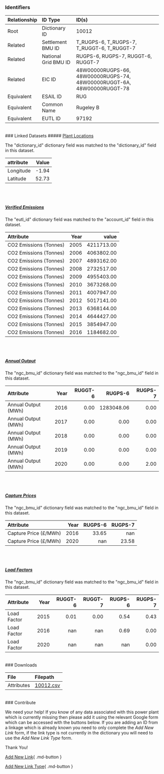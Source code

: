 ### Identifiers

| Relationship   | ID Type              | ID(s)                                                                  |
|:---------------|:---------------------|:-----------------------------------------------------------------------|
| Root           | Dictionary ID        | 10012                                                                  |
| Related        | Settlement BMU ID    | T_RUGPS-6, T_RUGPS-7, T_RUGGT-6, T_RUGGT-7                             |
| Related        | National Grid BMU ID | RUGPS-6, RUGPS-7, RUGGT-6, RUGGT-7                                     |
| Related        | EIC ID               | 48W00000RUGPS-66, 48W00000RUGPS-74, 48W00000RUGGT-6A, 48W00000RUGGT-78 |
| Equivalent     | ESAIL ID             | RUG                                                                    |
| Equivalent     | Common Name          | Rugeley B                                                              |
| Equivalent     | EUTL ID              | 97192                                                                  |

<br>
### Linked Datasets
##### <a href="https://osuked.github.io/Power-Station-Dictionary/datasets/plant-locations">Plant Locations</a>



The "dictionary_id" dictionary field was matched to the "dictionary_id" field in this dataset.

| attribute   |   Value |
|:------------|--------:|
| Longitude   |   -1.94 |
| Latitude    |   52.73 |

<br><br>
##### <a href="https://osuked.github.io/Power-Station-Dictionary/datasets/verified-emissions">Verified Emissions</a>



The "eutl_id" dictionary field was matched to the "account_id" field in this dataset.

| Attribute              |   Year |      value |
|:-----------------------|-------:|-----------:|
| CO2 Emissions (Tonnes) |   2005 | 4211713.00 |
| CO2 Emissions (Tonnes) |   2006 | 4063802.00 |
| CO2 Emissions (Tonnes) |   2007 | 4893162.00 |
| CO2 Emissions (Tonnes) |   2008 | 2732517.00 |
| CO2 Emissions (Tonnes) |   2009 | 4955403.00 |
| CO2 Emissions (Tonnes) |   2010 | 3673268.00 |
| CO2 Emissions (Tonnes) |   2011 | 4007947.00 |
| CO2 Emissions (Tonnes) |   2012 | 5017141.00 |
| CO2 Emissions (Tonnes) |   2013 | 6368144.00 |
| CO2 Emissions (Tonnes) |   2014 | 4644427.00 |
| CO2 Emissions (Tonnes) |   2015 | 3854947.00 |
| CO2 Emissions (Tonnes) |   2016 | 1184682.00 |

<br><br>
##### <a href="https://osuked.github.io/Power-Station-Dictionary/datasets/annual-output">Annual Output</a>



The "ngc_bmu_id" dictionary field was matched to the "ngc_bmu_id" field in this dataset.

| Attribute           |   Year |   RUGGT-6 |    RUGPS-6 |   RUGPS-7 |
|:--------------------|-------:|----------:|-----------:|----------:|
| Annual Output (MWh) |   2016 |      0.00 | 1283048.06 |      0.00 |
| Annual Output (MWh) |   2017 |      0.00 |       0.00 |      0.00 |
| Annual Output (MWh) |   2018 |      0.00 |       0.00 |      0.00 |
| Annual Output (MWh) |   2019 |      0.00 |       0.00 |      0.00 |
| Annual Output (MWh) |   2020 |      0.00 |       0.00 |      2.00 |

<br><br>
##### <a href="https://osuked.github.io/Power-Station-Dictionary/datasets/capture-prices">Capture Prices</a>



The "ngc_bmu_id" dictionary field was matched to the "ngc_bmu_id" field in this dataset.

| Attribute             |   Year |   RUGPS-6 |   RUGPS-7 |
|:----------------------|-------:|----------:|----------:|
| Capture Price (£/MWh) |   2016 |     33.65 |    nan    |
| Capture Price (£/MWh) |   2020 |    nan    |     23.58 |

<br><br>
##### <a href="https://osuked.github.io/Power-Station-Dictionary/datasets/load-factors">Load Factors</a>



The "ngc_bmu_id" dictionary field was matched to the "ngc_bmu_id" field in this dataset.

| Attribute   |   Year |   RUGGT-6 |   RUGGT-7 |   RUGPS-6 |   RUGPS-7 |
|:------------|-------:|----------:|----------:|----------:|----------:|
| Load Factor |   2015 |      0.01 |      0.00 |      0.54 |      0.43 |
| Load Factor |   2016 |    nan    |    nan    |      0.69 |      0.00 |
| Load Factor |   2020 |    nan    |    nan    |    nan    |      0.00 |


<br>
### Downloads


| File       | Filepath                                                                              |
|:-----------|:--------------------------------------------------------------------------------------|
| Attributes | [10012.csv](https://osuked.github.io/Power-Station-Dictionary/object_attrs/10012.csv) |


<br>
### Contribute

We need your help! If you know of any data associated with this power plant which is currently missing then please add it using the relevant Google form which can be accessed with the buttons below.  If you are adding an ID from a linkage which is already known you need to only complete the *Add New Link* form, if the link type is not currently in the dictionary you will need to use the *Add New Link Type* form.

Thank You!

[Add New Link](https://docs.google.com/forms/d/e/1FAIpQLSc5jRsQ7NgiLLXbwo9PUdwTQyuqbRwThltG56-o6NVSe7E_nw/viewform?usp=pp_url&entry.251912331=10012){ .md-button }

[Add New Link Type](https://docs.google.com/forms/d/e/1FAIpQLSdQfLmfOR0Vw4Z7gDQAIhBbqIifd1RuSFPKmDQpROhOqjo7ew/viewform?usp=pp_url&entry.2141539628=10012){ .md-button }
